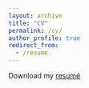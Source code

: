 ```yaml
---
layout: archive
title: "CV"
permalink: /cv/
author_profile: true
redirect_from:
  - /resume
---
```


Download my [resumé](https://github.com/trang-nguyenn/trang-nguyenn.github.io/blob/master/files/Trang_CV.pdf)

